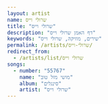 ```yaml
---
layout: artist
name: שרולי וייס
title: "שרולי וייס"
description: "דף האמן שרולי וייס"
keywords: "שירים, מוזיקה, שרולי וייס"
permalink: /artists/שרולי-וייס/
redirect_from:
  - /artists/list/שרולי וייס
songs:
  - number: "55767"
    name: "מושי מזל טוב"
    album: "סינגלים"
    artist: "שרולי וייס"
---
```

